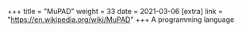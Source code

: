+++
title = "MuPAD"
weight = 33
date = 2021-03-06
[extra]
link = "https://en.wikipedia.org/wiki/MuPAD"
+++
A programming language

